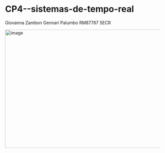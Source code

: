 # CP4--sistemas-de-tempo-real

Giovanna Zambon Gennari Palumbo RM87767 5ECR

<img width="658" height="385" alt="image" src="https://github.com/user-attachments/assets/5dff3fdb-23e0-4664-8de8-6c4b7e8d8a4d" />
